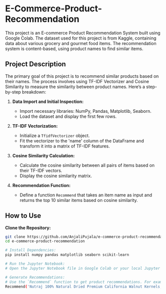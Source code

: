 # E-Commerce-Product-Recommendation

This project is an E-commerce Product Recommendation System built using Google Colab. The dataset used for this project is from Kaggle, containing data about various grocery and gourmet food items. The recommendation system is content-based, using product names to find similar items.

## Project Description

The primary goal of this project is to recommend similar products based on their names. The process involves using TF-IDF Vectorizer and Cosine Similarity to measure the similarity between product names. Here’s a step-by-step breakdown:

1. **Data Import and Initial Inspection:**
   - Import necessary libraries: NumPy, Pandas, Matplotlib, Seaborn.
   - Load the dataset and display the first few rows.

2. **TF-IDF Vectorization:**
   - Initialize a `TfidfVectorizer` object.
   - Fit the vectorizer to the 'name' column of the DataFrame and transform it into a matrix of TF-IDF features.

3. **Cosine Similarity Calculation:**
   - Calculate the cosine similarity between all pairs of items based on their TF-IDF vectors.
   - Display the cosine similarity matrix.

4. **Recommendation Function:**
   - Define a function `Recommend` that takes an item name as input and returns the top 10 similar items based on cosine similarity.

## How to Use
 **Clone the Repository:**
   ```sh
   git clone https://github.com/AnjaliPujala/e-commerce-product-recommendation.git
   cd e-commerce-product-recommendation

   # Install Dependencies:
   pip install numpy pandas matplotlib seaborn scikit-learn

   # Run the Jupyter Notebook:
   # Open the Jupyter Notebook file in Google Colab or your local Jupyter environment and run the cells step-by-step to load the data, perform TF-IDF vectorization, calculate cosine similarity, and generate recommendations.
   
   # Generate Recommendations:
   # Use the `Recommend` function to get product recommendations. For example:
   Recommend('Nutraj 100% Natural Dried Premium California Walnut Kernels, 500g (2 X 250g) | Pure Without Shell Walnut Kernels | Akhrot ...')


